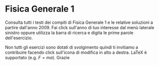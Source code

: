 # Fisica Generale 1

Consulta tutti i testi dei compiti di Fisica Generale 1 e le relative soluzioni a partire dall'anno 2009. Fai click sull'anno di tuo interesse dal menù laterale sinistro oppure utilizza la barra di ricerca e digita le prime parole dell'esercizio.

Non tutti gli esercizi sono dotati di svolgimento quindi ti invitiamo a contribuire facendo click sull'icona di modifica in alto a destra. LaTeX è supportato (e.g. $F=ma$). Grazie